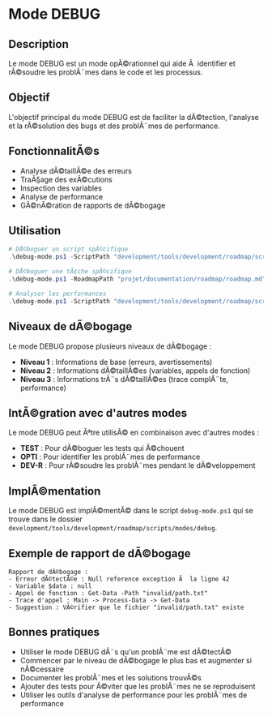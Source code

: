 # Mode DEBUG

## Description
Le mode DEBUG est un mode opÃ©rationnel qui aide Ã  identifier et rÃ©soudre les problÃ¨mes dans le code et les processus.

## Objectif
L'objectif principal du mode DEBUG est de faciliter la dÃ©tection, l'analyse et la rÃ©solution des bugs et des problÃ¨mes de performance.

## FonctionnalitÃ©s
- Analyse dÃ©taillÃ©e des erreurs
- TraÃ§age des exÃ©cutions
- Inspection des variables
- Analyse de performance
- GÃ©nÃ©ration de rapports de dÃ©bogage

## Utilisation

```powershell
# DÃ©boguer un script spÃ©cifique
.\debug-mode.ps1 -ScriptPath "development/tools/development/roadmap/scripts/parser.ps1" -Verbose

# DÃ©boguer une tÃ¢che spÃ©cifique
.\debug-mode.ps1 -RoadmapPath "projet/documentation/roadmap/roadmap.md" -TaskId "1.2.3" -Verbose

# Analyser les performances
.\debug-mode.ps1 -ScriptPath "development/tools/development/roadmap/scripts/parser.ps1" -PerformanceAnalysis
```

## Niveaux de dÃ©bogage
Le mode DEBUG propose plusieurs niveaux de dÃ©bogage :
- **Niveau 1** : Informations de base (erreurs, avertissements)
- **Niveau 2** : Informations dÃ©taillÃ©es (variables, appels de fonction)
- **Niveau 3** : Informations trÃ¨s dÃ©taillÃ©es (trace complÃ¨te, performance)

## IntÃ©gration avec d'autres modes
Le mode DEBUG peut Ãªtre utilisÃ© en combinaison avec d'autres modes :
- **TEST** : Pour dÃ©boguer les tests qui Ã©chouent
- **OPTI** : Pour identifier les problÃ¨mes de performance
- **DEV-R** : Pour rÃ©soudre les problÃ¨mes pendant le dÃ©veloppement

## ImplÃ©mentation
Le mode DEBUG est implÃ©mentÃ© dans le script `debug-mode.ps1` qui se trouve dans le dossier `development/tools/development/roadmap/scripts/modes/debug`.

## Exemple de rapport de dÃ©bogage
```
Rapport de dÃ©bogage :
- Erreur dÃ©tectÃ©e : Null reference exception Ã  la ligne 42
- Variable $data : null
- Appel de fonction : Get-Data -Path "invalid/path.txt"
- Trace d'appel : Main -> Process-Data -> Get-Data
- Suggestion : VÃ©rifier que le fichier "invalid/path.txt" existe
```

## Bonnes pratiques
- Utiliser le mode DEBUG dÃ¨s qu'un problÃ¨me est dÃ©tectÃ©
- Commencer par le niveau de dÃ©bogage le plus bas et augmenter si nÃ©cessaire
- Documenter les problÃ¨mes et les solutions trouvÃ©s
- Ajouter des tests pour Ã©viter que les problÃ¨mes ne se reproduisent
- Utiliser les outils d'analyse de performance pour les problÃ¨mes de performance


